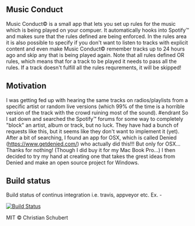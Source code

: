 ## Music Conduct
Music Conduct© is a small app that lets you set up rules for the music which is being played on your compuer.
It automatically hooks into Spotify™ and makes sure that the rules defined are being enforced.
In the rules area it is also possible to specify if you don't want to listen to tracks with explicit content and even make Music Conduct© remember tracks up to 24 hours ago and skip any that is being played again.
Note that all rules defined OR rules, which means that for a track to be played it needs to pass all the rules. If a track doesn't fulfill all the rules requrements, it will be skipped!

## Motivation
I was getting fed up with hearing the same tracks on radios/playlists from a specific artist or random live versions (which 99% of the time is a horrible version of the track with the crowd ruining most of the sound). #endrant
So I sat down and searched the Spotify™ forums for some way to completely "block" an artist, album or track, but no luck. They have had a bunch of requests like this, but it seems like they don't want to implement it (yet).
After a bit of searching, I found an app for OSX, which is called Denied (https://www.getdenied.com/) who actually did this!!! But only for OSX... Thanks for nothing! (Though I did buy it for my Mac Book Pro...)
I then decided to try my hand at creating one that takes the grest ideas from Denied and make an open source project for Windows.

## Build status
Build status of continus integration i.e. travis, appveyor etc. Ex. - 

[![Build Status](https://travis-ci.org/Osmodium/MusicConduct.svg?branch=master)](https://travis-ci.org/Osmodium/MusicConduct)


MIT © Christian Schubert